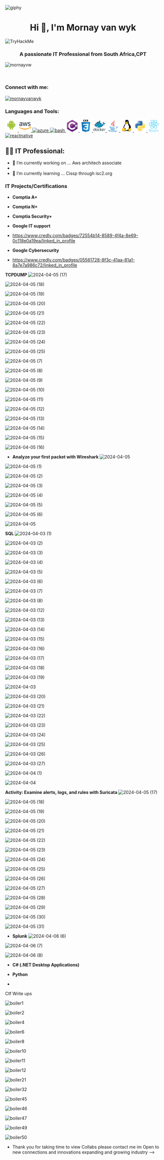 ![giphy](https://github.com/Mornayvw/Mornayvw/assets/150259756/af1ecb4c-9b68-49df-a1b1-a5dfd99b829a)
<h1>  <h1/>
<h1 align="center">Hi 👋, I'm Mornay van wyk</h1>
  
 <p align="left"> <img src="https://tryhackme-badges.s3.amazonaws.com/1113Cyb3Ry8H4T.png" alt="TryHackMe">
<h3 align="center">A passionate IT Professional from South Africa,CPT</h3>

<p align="left"> <img src="https://komarev.com/ghpvc/?username=mornayvw&label=Profile%20views&color=0e75b6&style=flat" alt="mornayvw" /> </p>

<p align="left"> <a href="https://twitter.com/" target="blank"><img src="https://img.shields.io/twitter/follow/?logo=twitter&style=for-the-badge" alt="" /></a> </p>

<h3 align="left">Connect with me:</h3>

<a href="https://linkedin.com/in/mornayvanwyk" target="blank"><img align="center" src="https://raw.githubusercontent.com/rahuldkjain/github-profile-readme-generator/master/src/images/icons/Social/linked-in-alt.svg" alt="mornayvanwyk" height="30" width="40" /></a>
</p>

<h3 align="left">Languages and Tools:</h3>
<p align="left"> <a href="https://developer.android.com" target="_blank" rel="noreferrer"> <img src="https://raw.githubusercontent.com/devicons/devicon/master/icons/android/android-original-wordmark.svg" alt="android" width="40" height="40"/> </a> <a href="https://aws.amazon.com" target="_blank" rel="noreferrer"> <img src="https://raw.githubusercontent.com/devicons/devicon/master/icons/amazonwebservices/amazonwebservices-original-wordmark.svg" alt="aws" width="40" height="40"/> </a> <a href="https://azure.microsoft.com/en-in/" target="_blank" rel="noreferrer"> <img src="https://www.vectorlogo.zone/logos/microsoft_azure/microsoft_azure-icon.svg" alt="azure" width="40" height="40"/> </a> <a href="https://www.gnu.org/software/bash/" target="_blank" rel="noreferrer"> <img src="https://www.vectorlogo.zone/logos/gnu_bash/gnu_bash-icon.svg" alt="bash" width="40" height="40"/> </a> <a href="https://www.w3schools.com/cs/" target="_blank" rel="noreferrer"> <img src="https://raw.githubusercontent.com/devicons/devicon/master/icons/csharp/csharp-original.svg" alt="csharp" width="40" height="40"/> </a> <a href="https://www.w3schools.com/css/" target="_blank" rel="noreferrer"> <img src="https://raw.githubusercontent.com/devicons/devicon/master/icons/css3/css3-original-wordmark.svg" alt="css3" width="40" height="40"/> </a> <a href="https://www.docker.com/" target="_blank" rel="noreferrer"> <img src="https://raw.githubusercontent.com/devicons/devicon/master/icons/docker/docker-original-wordmark.svg" alt="docker" width="40" height="40"/> </a> <a href="https://www.java.com" target="_blank" rel="noreferrer"> <img src="https://raw.githubusercontent.com/devicons/devicon/master/icons/java/java-original.svg" alt="java" width="40" height="40"/> </a> <a href="https://www.linux.org/" target="_blank" rel="noreferrer"> <img src="https://raw.githubusercontent.com/devicons/devicon/master/icons/linux/linux-original.svg" alt="linux" width="40" height="40"/> </a> <a href="https://www.python.org" target="_blank" rel="noreferrer"> <img src="https://raw.githubusercontent.com/devicons/devicon/master/icons/python/python-original.svg" alt="python" width="40" height="40"/> </a> <a href="https://reactjs.org/" target="_blank" rel="noreferrer"> <img src="https://raw.githubusercontent.com/devicons/devicon/master/icons/react/react-original-wordmark.svg" alt="react" width="40" height="40"/> </a> <a href="https://reactnative.dev/" target="_blank" rel="noreferrer"> <img src="https://reactnative.dev/img/header_logo.svg" alt="reactnative" width="40" height="40"/> </a> </p>

                              
<h2>👨‍💻 IT Professional:</h2>

- 🔭 I’m currently working on ... Aws architech associate
- 
- 🌱 I’m currently learning ... Cissp through isc2.org

<h3> IT Projects/Certifications</h3>

- <b> Comptia A+ </b>
- <b> Comptia N+ </b>
- <b> Comptia Security+ </b>

-  <b> Google IT support</b>
 -   https://www.credly.com/badges/72554b14-8589-4f4a-8e69-0c118e0a19ea/linked_in_profile

-  <b> Google Cybersecurity</b>
 -   https://www.credly.com/badges/05561728-8f3c-41aa-81a1-8a7e7a986c72/linked_in_profile


<b> TCPDUMP </b>
![2024-04-05 (17)](https://github.com/Mornayvw/Mornayvw/assets/150259756/bb8561eb-b2b3-4ad1-a59f-dc402c58a140)

![2024-04-05 (18)](https://github.com/Mornayvw/Mornayvw/assets/150259756/7e5bf11c-d8ff-4bd3-b264-7087166d76a6)

![2024-04-05 (19)](https://github.com/Mornayvw/Mornayvw/assets/150259756/1a02def2-a31f-459f-9989-f1bfbacf497a)

![2024-04-05 (20)](https://github.com/Mornayvw/Mornayvw/assets/150259756/5b2220ca-ed0b-4e04-b7c6-1f76024fcc14)

![2024-04-05 (21)](https://github.com/Mornayvw/Mornayvw/assets/150259756/e6a7b116-27fe-4e2e-abce-5b9967ba208c)

![2024-04-05 (22)](https://github.com/Mornayvw/Mornayvw/assets/150259756/a7873aa3-4d9c-444a-bd26-a695b1e966ca)

![2024-04-05 (23)](https://github.com/Mornayvw/Mornayvw/assets/150259756/3c8cfb93-9e4a-4b63-95ee-39b733e4f817)

![2024-04-05 (24)](https://github.com/Mornayvw/Mornayvw/assets/150259756/d1a3bb68-4a08-453c-a941-b8edb670fa2a)

![2024-04-05 (25)](https://github.com/Mornayvw/Mornayvw/assets/150259756/1dcb8568-a0ba-41db-b72b-db35a89d9b3f)

![2024-04-05 (7)](https://github.com/Mornayvw/Mornayvw/assets/150259756/10fdea2f-b053-4789-9e2c-c5c481c4845d)

![2024-04-05 (8)](https://github.com/Mornayvw/Mornayvw/assets/150259756/c449c933-1a83-4dc5-8e94-137c00a66df6)

![2024-04-05 (9)](https://github.com/Mornayvw/Mornayvw/assets/150259756/a9631763-79e5-41b2-bd1f-47891e1b291d)

![2024-04-05 (10)](https://github.com/Mornayvw/Mornayvw/assets/150259756/34686d2a-954c-4694-93c3-d66eee95c08c)

![2024-04-05 (11)](https://github.com/Mornayvw/Mornayvw/assets/150259756/41c1bc6e-d328-4518-b095-22c273ea1f1d)

![2024-04-05 (12)](https://github.com/Mornayvw/Mornayvw/assets/150259756/5d4fdf84-5fb0-4af8-85d1-09ab66a0b4bb)

![2024-04-05 (13)](https://github.com/Mornayvw/Mornayvw/assets/150259756/0d378707-c8dc-443f-99a0-d3764abd4311)

![2024-04-05 (14)](https://github.com/Mornayvw/Mornayvw/assets/150259756/ef53f1f4-a042-47c4-9e70-103a9f65639d)

![2024-04-05 (15)](https://github.com/Mornayvw/Mornayvw/assets/150259756/8b8bcb8c-0aa9-4bd8-9998-16aa9503fe2a)

![2024-04-05 (16)](https://github.com/Mornayvw/Mornayvw/assets/150259756/4f18ee90-cd05-4fbe-af8e-d2c553122004)


-  <b> Analyze your first packet with Wireshark </b>
![2024-04-05](https://github.com/Mornayvw/Mornayvw/assets/150259756/46331c79-c2f6-4b8e-8eda-c46aae1b263f)

 ![2024-04-05 (1)](https://github.com/Mornayvw/Mornayvw/assets/150259756/2ae86ec0-ca0a-4562-bded-928c4719dbdc)
 
![2024-04-05 (2)](https://github.com/Mornayvw/Mornayvw/assets/150259756/5e00d020-5748-4cf1-bea9-a1538fd0aaac)

![2024-04-05 (3)](https://github.com/Mornayvw/Mornayvw/assets/150259756/8d977087-ce4c-4cc8-aa7e-5f93b2621daf)

![2024-04-05 (4)](https://github.com/Mornayvw/Mornayvw/assets/150259756/2cb32cef-82cd-44cd-b972-62795040d4bd)

![2024-04-05 (5)](https://github.com/Mornayvw/Mornayvw/assets/150259756/1b2e576a-2a7c-4d7b-a877-2a2369d3e343)

![2024-04-05 (6)](https://github.com/Mornayvw/Mornayvw/assets/150259756/fba9fd95-08db-4e1d-a4cd-853ef66f570e)

![2024-04-05](https://github.com/Mornayvw/Mornayvw/assets/150259756/2d077602-2c00-4d6b-9cc7-ebcc9cbf47db)





 <b> SQL </b>
   ![2024-04-03 (1)](https://github.com/Mornayvw/Mornayvw/assets/150259756/176d6b1f-0ca1-4f47-9564-58a715283f00)
   
![2024-04-03 (2)](https://github.com/Mornayvw/Mornayvw/assets/150259756/4e785b3f-e87b-43be-8974-bedec1e753d1)

![2024-04-03 (3)](https://github.com/Mornayvw/Mornayvw/assets/150259756/ff908b55-91ff-41a3-9c2b-9f00a6eeba57)

![2024-04-03 (4)](https://github.com/Mornayvw/Mornayvw/assets/150259756/ef30ac9f-2501-42f4-91ce-5481d680b4f5)

![2024-04-03 (5)](https://github.com/Mornayvw/Mornayvw/assets/150259756/f8d9eedc-9e55-4075-9366-9c611ad3f294)

![2024-04-03 (6)](https://github.com/Mornayvw/Mornayvw/assets/150259756/62ea35e6-af8a-4120-8391-48c696620925)

![2024-04-03 (7)](https://github.com/Mornayvw/Mornayvw/assets/150259756/b8a59090-9ae4-47ec-94a7-739712f58f95)

![2024-04-03 (8)](https://github.com/Mornayvw/Mornayvw/assets/150259756/ae26f785-461b-46d3-a385-67d8959191d7)

![2024-04-03 (12)](https://github.com/Mornayvw/Mornayvw/assets/150259756/055608b7-eed6-4ef5-9196-a8d9aedd8696)

![2024-04-03 (13)](https://github.com/Mornayvw/Mornayvw/assets/150259756/b9f4284c-d1af-4d3a-b2a9-447627e25158)

![2024-04-03 (14)](https://github.com/Mornayvw/Mornayvw/assets/150259756/1d992d05-94f6-4904-89b2-9fab7732f494)

![2024-04-03 (15)](https://github.com/Mornayvw/Mornayvw/assets/150259756/d4185a18-f6a2-4af5-bca8-744091692bf4)

![2024-04-03 (16)](https://github.com/Mornayvw/Mornayvw/assets/150259756/d96a3105-344c-4bbe-ad46-f24a087f1618)

![2024-04-03 (17)](https://github.com/Mornayvw/Mornayvw/assets/150259756/3ee50aa5-721d-45c0-bd4f-3b8baf428e33)

![2024-04-03 (18)](https://github.com/Mornayvw/Mornayvw/assets/150259756/d6e1deb2-a760-418c-95ec-965eb129340c)

![2024-04-03 (19)](https://github.com/Mornayvw/Mornayvw/assets/150259756/074cbc26-75b7-4889-b4a6-2e2d9abc92a0)

![2024-04-03](https://github.com/Mornayvw/Mornayvw/assets/150259756/e147c2f0-0b3a-452d-8c81-29a9d3ea8066)

![2024-04-03 (20)](https://github.com/Mornayvw/Mornayvw/assets/150259756/b426301f-cc5a-4161-b562-6c87b3d3bd0e)

![2024-04-03 (21)](https://github.com/Mornayvw/Mornayvw/assets/150259756/4f18cfb9-2d0c-4615-b338-739f3cb06f47)

![2024-04-03 (22)](https://github.com/Mornayvw/Mornayvw/assets/150259756/c1d27c2f-c0f5-40e7-9907-ee19bade14eb)

![2024-04-03 (23)](https://github.com/Mornayvw/Mornayvw/assets/150259756/b7236ffe-bceb-4d30-a99b-a742289c105f)

![2024-04-03 (24)](https://github.com/Mornayvw/Mornayvw/assets/150259756/6afa5857-c73a-4f0f-9cd7-d6890a4ad4cc)

![2024-04-03 (25)](https://github.com/Mornayvw/Mornayvw/assets/150259756/b987f250-3015-4f12-ba82-45d8ee8bac5f)

![2024-04-03 (26)](https://github.com/Mornayvw/Mornayvw/assets/150259756/ab9484aa-5790-4d2e-8d8d-17683698a446)

![2024-04-03 (27)](https://github.com/Mornayvw/Mornayvw/assets/150259756/0bd3fe09-3b43-44f8-a2b9-eedcd53d0a44)

![2024-04-04 (1)](https://github.com/Mornayvw/Mornayvw/assets/150259756/fb569fe9-f571-4f93-9e0d-eb92435c5645)

![2024-04-04](https://github.com/Mornayvw/Mornayvw/assets/150259756/8199efdb-6804-4f60-96da-fc0ffb8e3271)





<b> Activity: Examine alerts, logs, and rules with Suricata </b>
![2024-04-05 (17)](https://github.com/Mornayvw/Mornayvw/assets/150259756/a02593f0-a986-4b2f-aed1-2be345f37ecb)

![2024-04-05 (18)](https://github.com/Mornayvw/Mornayvw/assets/150259756/add60dd3-930a-47f2-a9d2-97ea541ae0a0)

![2024-04-05 (19)](https://github.com/Mornayvw/Mornayvw/assets/150259756/0f93047b-a040-49e9-9dab-51f224928112)

![2024-04-05 (20)](https://github.com/Mornayvw/Mornayvw/assets/150259756/7a1fa939-7436-40dd-a144-2633a2e1b2d2)

![2024-04-05 (21)](https://github.com/Mornayvw/Mornayvw/assets/150259756/fe3555f5-b178-4c4b-895d-2ff1f5852f6b)

![2024-04-05 (22)](https://github.com/Mornayvw/Mornayvw/assets/150259756/fcb1723f-80fc-4487-bc81-8984080ee942)

![2024-04-05 (23)](https://github.com/Mornayvw/Mornayvw/assets/150259756/5212af7c-2774-4585-a06a-2642738f27f8)

![2024-04-05 (24)](https://github.com/Mornayvw/Mornayvw/assets/150259756/3bb0c6d9-d265-4957-8c83-6feb2a7d5854)

![2024-04-05 (25)](https://github.com/Mornayvw/Mornayvw/assets/150259756/fc45e11d-e896-42eb-ac65-2ffbed821d2c)

![2024-04-05 (26)](https://github.com/Mornayvw/Mornayvw/assets/150259756/3ab31ab2-5632-46b6-9d27-f09e220853da)

![2024-04-05 (27)](https://github.com/Mornayvw/Mornayvw/assets/150259756/948b7ccc-9c19-42ee-b626-5b2cc2c78549)

![2024-04-05 (28)](https://github.com/Mornayvw/Mornayvw/assets/150259756/974b5cf6-e427-4a1a-8bc8-9ba395bcfc08)

![2024-04-05 (29)](https://github.com/Mornayvw/Mornayvw/assets/150259756/2ef59d44-ceb8-46fb-9b9e-f683d07c5709)

![2024-04-05 (30)](https://github.com/Mornayvw/Mornayvw/assets/150259756/8a53a8df-a96c-4260-918d-158f1e4dbe4c)

![2024-04-05 (31)](https://github.com/Mornayvw/Mornayvw/assets/150259756/82d68722-d9ab-40d7-910f-d10cd6aaa63e)



-  <b>Splunk</b>
![2024-04-06 (6)](https://github.com/Mornayvw/Mornayvw/assets/150259756/95846d5e-2c97-411b-a04a-d5b08197322e)

![2024-04-06 (7)](https://github.com/Mornayvw/Mornayvw/assets/150259756/2db84d89-47e2-4a1e-afbf-7aac677af41b)

![2024-04-06 (8)](https://github.com/Mornayvw/Mornayvw/assets/150259756/ab8ba41f-2fea-469d-aa1d-ae5595e0a381)

-  <b>C# (.NET Desktop Applications)</b>

-  <b>Python</b>
  - 
Ctf Write ups

![boiler1](https://github.com/Mornayvw/Mornayvw/assets/150259756/19a1dfb1-2090-4f1e-bf89-24230019e908)

![boiler2](https://github.com/Mornayvw/Mornayvw/assets/150259756/9f6c9d0e-8939-4180-aed6-c03e0a711c07)

![boiler4](https://github.com/Mornayvw/Mornayvw/assets/150259756/238be312-2ab7-49b1-bf07-1920a21b1801)

![boiler6](https://github.com/Mornayvw/Mornayvw/assets/150259756/a5970469-c563-4af2-8fa3-195c9260133b)



![boiler8](https://github.com/Mornayvw/Mornayvw/assets/150259756/e5de9f8b-a44d-4f5d-802a-207c11202b3f)

![boiler10](https://github.com/Mornayvw/Mornayvw/assets/150259756/6d90a017-3b52-4522-a264-2bfb456a8267)

![boiler11](https://github.com/Mornayvw/Mornayvw/assets/150259756/228ac0d2-71fe-4c52-9613-c9d80ffb65ba)

![boiler12](https://github.com/Mornayvw/Mornayvw/assets/150259756/ae094537-a8ba-4a98-ba42-1f72c24cb2f3)

![boiler21](https://github.com/Mornayvw/Mornayvw/assets/150259756/3f945b6e-6e4c-4c22-bc0b-1d3c6e6138df)

![boiler32](https://github.com/Mornayvw/Mornayvw/assets/150259756/52f56ee5-be8f-4b39-805f-af38deb014ae)

![boiler45](https://github.com/Mornayvw/Mornayvw/assets/150259756/63457849-9e17-44bd-bebd-fe4becf133e6)

![boiler46](https://github.com/Mornayvw/Mornayvw/assets/150259756/40dc8e30-fa07-499d-aa48-8ee854d97d33)

![boiler47](https://github.com/Mornayvw/Mornayvw/assets/150259756/19349099-6b48-47b5-b24a-6cc81e81da85)

![boiler49](https://github.com/Mornayvw/Mornayvw/assets/150259756/38eed891-0509-4f55-b78d-9d2b5e9cce03)

![boiler50](https://github.com/Mornayvw/Mornayvw/assets/150259756/3107fed0-815f-4100-ad14-5a90dc28575b)


- Thank you for taking time to view
 Collabs please contact me im Open to new connections and innovations expanding and growing industry 
-->
